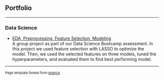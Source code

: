 ## Portfolio

---

### Data Science 

- [EDA, Preprocessing, Feature Selection, Modeling](https://www.kaggle.com/code/rheezid/eda-preprocessing-feature-selection-modeling)  
A group project as part of our Data Science Bootcamp assessment. In this project we used feature selection with LASSO to optimize the model. Then, we used the selected features on three models, tuned the hyperparameters, and evaluated them to find best performing model. 
<!--<img src="images/dummy_thumbnail.jpg?raw=true"/>-->


---
<p style="font-size:11px">Page template forked from <a href="https://github.com/evanca/quick-portfolio">evanca</a></p>
<!-- Remove above link if you don't want to attibute -->
